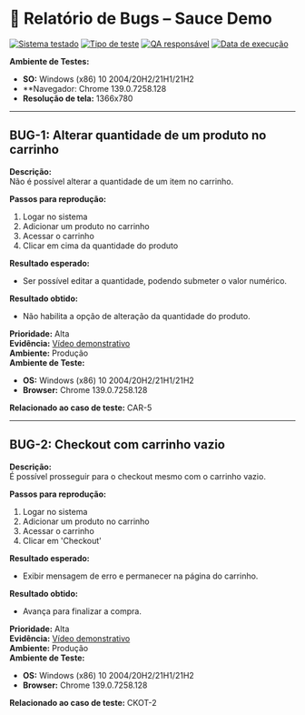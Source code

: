 # 🐞 Relatório de Bugs – Sauce Demo

[![Sistema testado](https://img.shields.io/badge/Sistema-SauceDemo-blue)](https://demo-saas.bugbug.io/)
[![Tipo de teste](https://img.shields.io/badge/Tipo%20de%20teste-Manual-yellow)]()
[![QA responsável](https://img.shields.io/badge/QA-Guilherme%20Lima-orange)]()
[![Data de execução](https://img.shields.io/badge/Data-19%20de%20maio%202025-lightgrey)]()

**Ambiente de Testes:**  
- **SO:** Windows (x86) 10 2004/20H2/21H1/21H2  
- **Navegador: Chrome 139.0.7258.128  
- **Resolução de tela:** 1366x780

---

## BUG-1: Alterar quantidade de um produto no carrinho

**Descrição:**  
Não é possível alterar a quantidade de um item no carrinho.

**Passos para reprodução:**  
1. Logar no sistema  
2. Adicionar um produto no carrinho  
3. Acessar o carrinho  
4. Clicar em cima da quantidade do produto  

**Resultado esperado:**  
- Ser possível editar a quantidade, podendo submeter o valor numérico.

**Resultado obtido:**  
- Não habilita a opção de alteração da quantidade do produto.

**Prioridade:** Alta  
**Evidência:** [Vídeo demonstrativo](https://jam.dev/c/8c3f7b78-5ebd-4d4b-a6d9-a33e33ab9a41)  
**Ambiente:** Produção  
**Ambiente de Teste:**  
- **OS:** Windows (x86) 10 2004/20H2/21H1/21H2  
- **Browser:** Chrome 139.0.7258.128  

**Relacionado ao caso de teste:** CAR-5

---

## BUG-2: Checkout com carrinho vazio

**Descrição:**  
É possível prosseguir para o checkout mesmo com o carrinho vazio.

**Passos para reprodução:**  
1. Logar no sistema  
2. Adicionar um produto no carrinho  
3. Acessar o carrinho  
4. Clicar em 'Checkout'  

**Resultado esperado:**  
- Exibir mensagem de erro e permanecer na página do carrinho.

**Resultado obtido:**  
- Avança para finalizar a compra.

**Prioridade:** Alta  
**Evidência:** [Vídeo demonstrativo](https://jam.dev/c/e53ef170-8641-49e6-a8a2-977fec930246)  
**Ambiente:** Produção  
**Ambiente de Teste:**  
- **OS:** Windows (x86) 10 2004/20H2/21H1/21H2  
- **Browser:** Chrome 139.0.7258.128  

**Relacionado ao caso de teste:** CKOT-2
